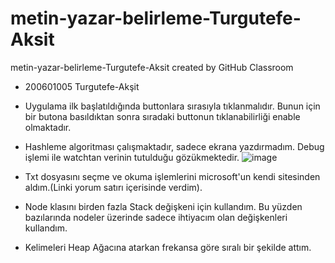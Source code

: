 # metin-yazar-belirleme-Turgutefe-Aksit
metin-yazar-belirleme-Turgutefe-Aksit created by GitHub Classroom

* 200601005 Turgutefe-Akşit
* Uygulama ilk başlatıldığında buttonlara sırasıyla tıklanmalıdır. Bunun için bir butona basıldıktan sonra sıradaki buttonun tıklanabilirliği enable olmaktadır.

* Hashleme algoritması çalışmaktadır, sadece ekrana yazdırmadım. Debug işlemi ile watchtan verinin tutulduğu gözükmektedir.
![image](https://user-images.githubusercontent.com/79372952/170711333-09b60ef4-fc7b-4db1-b8e8-692fa0a3998f.png)



* Txt dosyasını seçme ve okuma işlemlerini microsoft'un kendi sitesinden aldım.(Linki yorum satırı içerisinde verdim).

* Node klasını birden fazla Stack değişkeni için kullandım. Bu yüzden bazılarında nodeler üzerinde sadece ihtiyacım olan
değişkenleri kullandım.

* Kelimeleri Heap Ağacına atarkan frekansa göre sıralı bir şekilde attım.
